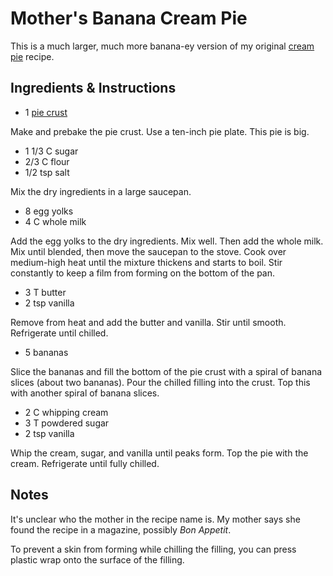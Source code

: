 # Mother's Banana Cream Pie

This is a much larger, much more banana-ey version of my original [cream pie][2]
recipe.


## Ingredients & Instructions

- 1 [pie crust][1]

Make and prebake the pie crust.  Use a ten-inch pie plate.  This pie is big.

- 1 1/3 C sugar
- 2/3 C flour
- 1/2 tsp salt

Mix the dry ingredients in a large saucepan.

- 8 egg yolks
- 4 C whole milk

Add the egg yolks to the dry ingredients. Mix well. Then add the whole milk. Mix
until blended,  then move the saucepan to the stove.  Cook over medium-high heat
until  the mixture thickens  and starts to boil.  Stir constantly to keep a film
from forming on the bottom of the pan.

- 3 T butter
- 2 tsp vanilla

Remove from heat and add the butter and vanilla. Stir until smooth.  Refrigerate
until chilled.

- 5 bananas

Slice the bananas  and fill the bottom of the pie crust  with a spiral of banana
slices  (about two bananas).  Pour the chilled filling into the crust.  Top this
with another spiral of banana slices.

- 2 C whipping cream
- 3 T powdered sugar
- 2 tsp vanilla

Whip the cream, sugar, and vanilla until peaks form. Top the pie with the cream.
Refrigerate until fully chilled.


## Notes

It's unclear who the mother in the recipe name is.  My mother says she found the
recipe in a magazine, possibly _Bon Appetit_.

To prevent a skin from forming while chilling the filling, you can press plastic
wrap onto the surface of the filling.


[1]: Pie%20Crust.md "Pie Crust Recipe"
[2]: Cream%20Pie.md "Cream Pie Recipe"
